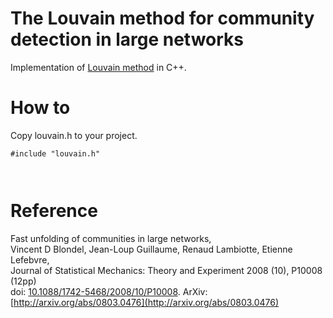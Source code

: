 # The Louvain method for community detection in large networks

Implementation of [Louvain method](https://perso.uclouvain.be/vincent.blondel/research/louvain.html) in C++.

# How to

Copy louvain.h to your project.

```
#include "louvain.h"



```

# Reference

Fast unfolding of communities in large networks,   
Vincent D Blondel, Jean-Loup Guillaume, Renaud Lambiotte, Etienne Lefebvre,   
Journal of Statistical Mechanics: Theory and Experiment 2008 (10), P10008 (12pp)  
doi: [10.1088/1742-5468/2008/10/P10008](http://dx.doi.org/10.1088%2F1742-5468%2F2008%2F10%2FP10008). ArXiv: [http://arxiv.org/abs/0803.0476](http://arxiv.org/abs/0803.0476)